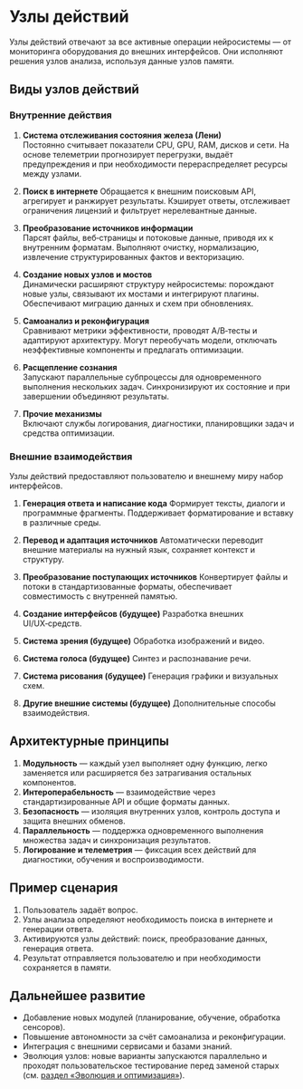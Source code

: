 # Узлы действий

Узлы действий отвечают за все активные операции нейросистемы — от мониторинга оборудования до внешних интерфейсов. Они исполняют решения узлов анализа, используя данные узлов памяти.

## Виды узлов действий

### Внутренние действия

1. **Система отслеживания состояния железа (Лени)**  
   Постоянно считывает показатели CPU, GPU, RAM, дисков и сети. На основе телеметрии прогнозирует
   перегрузки, выдаёт предупреждения и при необходимости перераспределяет ресурсы между узлами.

2. **Поиск в интернете**
   Обращается к внешним поисковым API, агрегирует и ранжирует результаты. Кэширует ответы,
   отслеживает ограничения лицензий и фильтрует нерелевантные данные.

3. **Преобразование источников информации**  
   Парсят файлы, веб‑страницы и потоковые данные, приводя их к внутренним форматам. Выполняют
   очистку, нормализацию, извлечение структурированных фактов и векторизацию.

4. **Создание новых узлов и мостов**  
   Динамически расширяют структуру нейросистемы: порождают новые узлы, связывают их мостами и
   интегрируют плагины. Обеспечивают миграцию данных и схем при обновлениях.

5. **Самоанализ и реконфигурация**  
   Сравнивают метрики эффективности, проводят A/B‑тесты и адаптируют архитектуру. Могут
   переобучать модели, отключать неэффективные компоненты и предлагать оптимизации.

6. **Расщепление сознания**  
   Запускают параллельные субпроцессы для одновременного выполнения нескольких задач. Синхронизируют
   их состояние и при завершении объединяют результаты.

7. **Прочие механизмы**  
   Включают службы логирования, диагностики, планировщики задач и средства оптимизации.

### Внешние взаимодействия

Узлы действий предоставляют пользователю и внешнему миру набор интерфейсов.

1. **Генерация ответа и написание кода**
   Формирует тексты, диалоги и программные фрагменты. Поддерживает форматирование и вставку в
   различные среды.

2. **Перевод и адаптация источников**
   Автоматически переводит внешние материалы на нужный язык, сохраняет контекст и структуру.

3. **Преобразование поступающих источников**
   Конвертирует файлы и потоки в стандартизованные форматы, обеспечивает совместимость с внутренней
   памятью.

4. **Создание интерфейсов (будущее)**
   Разработка внешних UI/UX‑средств.

5. **Система зрения (будущее)**
   Обработка изображений и видео.

6. **Система голоса (будущее)**
   Синтез и распознавание речи.

7. **Система рисования (будущее)**
   Генерация графики и визуальных схем.

8. **Другие внешние системы (будущее)**
   Дополнительные способы взаимодействия.

## Архитектурные принципы

1. **Модульность** — каждый узел выполняет одну функцию, легко заменяется или расширяется без
   затрагивания остальных компонентов.
2. **Интероперабельность** — взаимодействие через стандартизированные API и общие форматы данных.
3. **Безопасность** — изоляция внутренних узлов, контроль доступа и защита внешних обменов.
4. **Параллельность** — поддержка одновременного выполнения множества задач и синхронизация результатов.
5. **Логирование и телеметрия** — фиксация всех действий для диагностики, обучения и воспроизводимости.

## Пример сценария

1. Пользователь задаёт вопрос.
2. Узлы анализа определяют необходимость поиска в интернете и генерации ответа.
3. Активируются узлы действий: поиск, преобразование данных, генерация ответа.
4. Результат отправляется пользователю и при необходимости сохраняется в памяти.

## Дальнейшее развитие

- Добавление новых модулей (планирование, обучение, обработка сенсоров).
- Повышение автономности за счёт самоанализа и реконфигурации.
- Интеграция с внешними сервисами и базами знаний.
- Эволюция узлов: новые варианты запускаются параллельно и проходят пользовательское тестирование перед заменой старых (см. [раздел «Эволюция и оптимизация»](README.md#эволюция-и-оптимизация)).

